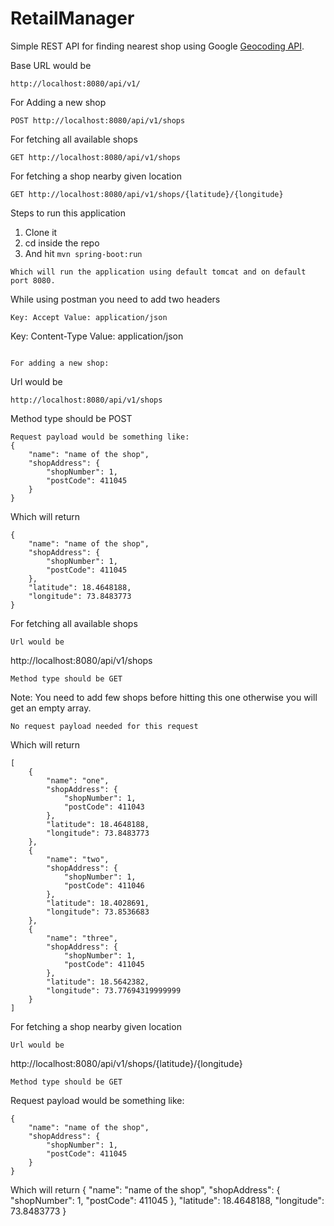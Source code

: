 # RetailManager

Simple REST API for finding nearest shop using Google [Geocoding API](https://developers.google.com/maps/documentation/geocoding/intro).

Base URL would be
```
http://localhost:8080/api/v1/
```

For Adding a new shop
```
POST http://localhost:8080/api/v1/shops
```
For fetching all available shops
```
GET http://localhost:8080/api/v1/shops
```
For fetching a shop nearby given location
```
GET http://localhost:8080/api/v1/shops/{latitude}/{longitude}
```

Steps to run this application
1. Clone it
2. cd inside the repo
3. And hit `mvn spring-boot:run`
```
Which will run the application using default tomcat and on default port 8080.

```
While using postman you need to add two headers
```
Key: Accept Value: application/json
```
Key: Content-Type Value: application/json
```

For adding a new shop:
```
Url would be
```
http://localhost:8080/api/v1/shops
```
Method type should be POST
```
Request payload would be something like:
{
    "name": "name of the shop",
    "shopAddress": {
        "shopNumber": 1,
        "postCode": 411045
    }
}
```
Which will return
```
{
    "name": "name of the shop",
    "shopAddress": {
        "shopNumber": 1,
        "postCode": 411045
    },
    "latitude": 18.4648188,
    "longitude": 73.8483773
}
```

For fetching all available shops
```
Url would be
```
http://localhost:8080/api/v1/shops
```
Method type should be GET
```
Note: You need to add few shops before hitting this one otherwise you will get an empty array.
```
No request payload needed for this request
```
Which will return
```
[
    {
        "name": "one",
        "shopAddress": {
            "shopNumber": 1,
            "postCode": 411043
        },
        "latitude": 18.4648188,
        "longitude": 73.8483773
    },
    {
        "name": "two",
        "shopAddress": {
            "shopNumber": 1,
            "postCode": 411046
        },
        "latitude": 18.4028691,
        "longitude": 73.8536683
    },
    {
        "name": "three",
        "shopAddress": {
            "shopNumber": 1,
            "postCode": 411045
        },
        "latitude": 18.5642382,
        "longitude": 73.77694319999999
    }
]
```

For fetching a shop nearby given location
```
Url would be
```
http://localhost:8080/api/v1/shops/{latitude}/{longitude}
```
Method type should be GET
```
Request payload would be something like:
```
{
    "name": "name of the shop",
    "shopAddress": {
        "shopNumber": 1,
        "postCode": 411045
    }
}
```
Which will return
{
    "name": "name of the shop",
    "shopAddress": {
        "shopNumber": 1,
        "postCode": 411045
    },
    "latitude": 18.4648188,
    "longitude": 73.8483773
}
```

